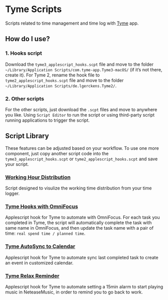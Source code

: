 # Tyme Scripts
Scripts related to time management and time log with [Tyme](https://tyme-app.com/en/) app.

## How do I use?
### 1. Hooks script
Download the `tyme3_applescript_hooks.scpt` file and move to the folder `~/Library/Application Scripts/com.tyme-app.Tyme3-macOS/` (if it’s not there, create it).
For Tyme 2, rename the hook file to `tyme2_applescript_hooks.scpt` file and move to the folder `~/Library/Application Scripts/de.lgerckens.Tyme2/`.

### 2. Other scripts
For the other scripts, just download the `.scpt` files and move to anywhere you like. Using `Script Editor` to run the script or using third-party script running applications to trigger the script.

## Script Library

These features can be adjusted based on your workflow. To use one more component, just copy another script code into the `tyme3_applescript_hooks.scpt` or `tyme2_applescript_hooks.scpt` and save your script.

### [Working Hour Distribution](https://github.com/zdong1995/productivity_script/tree/master/Tyme/Working_hour/)
Script designed to visulize the working time distribution from your time logger.

### [Tyme Hooks with OmniFocus](https://github.com/zdong1995/productivity_script/tree/master/Tyme/Tyme_hooks/)
Applescript hook for Tyme to automate with OmniFocus. For each task you completed in Tyme, the script will automatically complete the task with same name in OmniFocus, and then update the task name with a pair of time: `real spend time / planned time`.

### [Tyme AutoSync to Calendar](https://github.com/zdong1995/productivity_script/tree/master/Tyme/Tyme_BusyCal/)
Applescript hook for Tyme to automate sync last completed task to create an event in customized calendar.

### [Tyme Relax Reminder](https://github.com/zdong1995/productivity_script/tree/master/Tyme/Tyme_Relax_reminder/)
Applescript hook for Tyme to automate setting a 15min alarm to start playing music in NeteaseMusic, in order to remind you to go back to work.